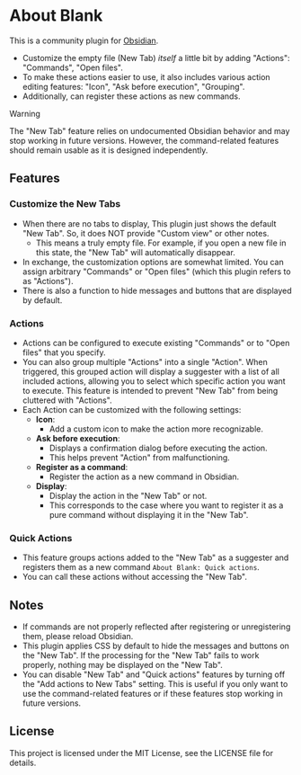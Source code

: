 # About Blank

This is a community plugin for [Obsidian](https://obsidian.md/).
- Customize the empty file (New Tab) *itself* a little bit by adding "Actions": "Commands", "Open files".
- To make these actions easier to use, it also includes various action editing features: "Icon", "Ask before execution", "Grouping".
- Additionally, can register these actions as new commands.

> [!WARNING]
> The "New Tab" feature relies on undocumented Obsidian behavior and may stop working in future versions. However, the command-related features should remain usable as it is designed independently.

## Features

### Customize the New Tabs

- When there are no tabs to display, This plugin just shows the default "New Tab". So, it does NOT provide "Custom view" or other notes.
    - This means a truly empty file. For example, if you open a new file in this state, the "New Tab" will automatically disappear.
- In exchange, the customization options are somewhat limited. You can assign arbitrary "Commands" or "Open files" (which this plugin refers to as "Actions").
- There is also a function to hide messages and buttons that are displayed by default.

### Actions

- Actions can be configured to execute existing "Commands" or to "Open files" that you specify.
- You can also group multiple "Actions" into a single "Action". When triggered, this grouped action will display a suggester with a list of all included actions, allowing you to select which specific action you want to execute. This feature is intended to prevent "New Tab" from being cluttered with "Actions".
- Each Action can be customized with the following settings:
    - **Icon**:
        - Add a custom icon to make the action more recognizable.
    - **Ask before execution**:
        - Displays a confirmation dialog before executing the action.
        - This helps prevent "Action" from malfunctioning.
    - **Register as a command**:
        - Register the action as a new command in Obsidian.
    - **Display**:
        - Display the action in the "New Tab" or not.
        - This corresponds to the case where you want to register it as a pure command without displaying it in the "New Tab".

### Quick Actions

- This feature groups actions added to the "New Tab" as a suggester and registers them as a new command `About Blank: Quick actions`.
- You can call these actions without accessing the "New Tab".

## Notes

- If commands are not properly reflected after registering or unregistering them, please reload Obsidian.
- This plugin applies CSS by default to hide the messages and buttons on the "New Tab". If the processing for the "New Tab" fails to work properly, nothing may be displayed on the "New Tab".
- You can disable "New Tab" and "Quick actions" features by turning off the "Add actions to New Tabs" setting. This is useful if you only want to use the command-related features or if these features stop working in future versions.

## License

This project is licensed under the MIT License, see the LICENSE file for details.
